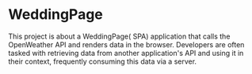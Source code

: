 # WeddingPage
This project is about a  WeddingPage(  SPA)  application that calls the OpenWeather API and renders data in the browser. Developers are often tasked with retrieving data from another application's API and using it in their context, frequently consuming this data via a server.
